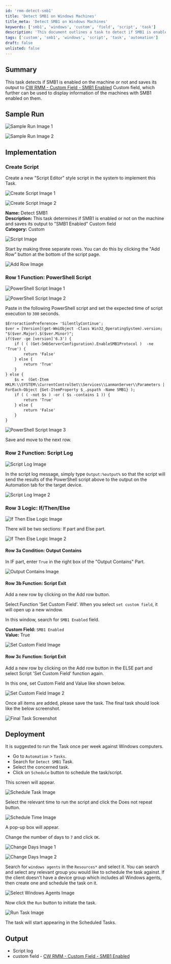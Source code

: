 ```yaml
---
id: 'rmm-detect-smb1'
title: 'Detect SMB1 on Windows Machines'
title_meta: 'Detect SMB1 on Windows Machines'
keywords: ['smb1', 'windows', 'custom', 'field', 'script', 'task']
description: 'This document outlines a task to detect if SMB1 is enabled on Windows machines. It saves the output to a custom field in ConnectWise RMM, allowing for easy identification of machines with SMB1 enabled. The implementation details include creating a script, logging output, and scheduling the task for regular checks.'
tags: ['custom', 'smb1', 'windows', 'script', 'task', 'automation']
draft: false
unlisted: false
---
```

## Summary

This task detects if SMB1 is enabled on the machine or not and saves its output to [CW RMM - Custom Field - SMB1 Enabled](https://proval.itglue.com/DOC-5078775-14419753) Custom field, which further can be used to display information of the machines with SMB1 enabled on them.

## Sample Run

![Sample Run Image 1](..\..\..\static\img\Detect-SMB1\image_1.png)

![Sample Run Image 2](..\..\..\static\img\Detect-SMB1\image_2.png)

## Implementation

### Create Script

Create a new "Script Editor" style script in the system to implement this Task.

![Create Script Image 1](..\..\..\static\img\Detect-SMB1\image_3.png)

![Create Script Image 2](..\..\..\static\img\Detect-SMB1\image_4.png)

**Name:** Detect SMB1  
**Description:** This task determines if SMB1 is enabled or not on the machine and saves its output to "SMB1 Enabled" Custom field  
**Category:** Custom  

![Script Image](..\..\..\static\img\Detect-SMB1\image_5.png)

Start by making three separate rows. You can do this by clicking the "Add Row" button at the bottom of the script page.

![Add Row Image](..\..\..\static\img\Detect-SMB1\image_6.png)

### Row 1 Function: PowerShell Script

![PowerShell Script Image 1](..\..\..\static\img\Detect-SMB1\image_7.png)

![PowerShell Script Image 2](..\..\..\static\img\Detect-SMB1\image_8.png)

Paste in the following PowerShell script and set the expected time of script execution to `300` seconds.

```
$ErroractionPreference= 'SilentlyContinue';  
$ver = [Version](get-WmiObject -Class Win32_OperatingSystem).version; 
"$($ver.Major).$($ver.Minor)"; 
if($ver -ge [version]'6.3') {
    if ( ( (Get-SmbServerConfiguration).EnableSMB1Protocol )  -ne 'True') {
        return 'False'
    } else {
        return 'True'
    } 
} else { 
    $s =  (Get-Item HKLM:\\SYSTEM\\CurrentControlSet\\Services\\LanmanServer\\Parameters | ForEach-Object {Get-ItemProperty $_.pspath -Name SMB1} );  
    if ( ( -not $s ) -or ( $s -contains 1 )) {
        return 'True' 
    } else {
        return 'False' 
    } 
}
```

![PowerShell Script Image 3](..\..\..\static\img\Detect-SMB1\image_9.png)

Save and move to the next row.

### Row 2 Function: Script Log

![Script Log Image](..\..\..\static\img\Detect-SMB1\image_10.png)

In the script log message, simply type `Output:%output%` so that the script will send the results of the PowerShell script above to the output on the Automation tab for the target device.

![Script Log Image 2](..\..\..\static\img\Detect-SMB1\image_11.png)

### Row 3 Logic: If/Then/Else

![If Then Else Logic Image](..\..\..\static\img\Detect-SMB1\image_12.png)

There will be two sections: If part and Else part.

![If Then Else Logic Image 2](..\..\..\static\img\Detect-SMB1\image_13.png)

#### Row 3a Condition: Output Contains

In IF part, enter `True` in the right box of the "Output Contains" Part.

![Output Contains Image](..\..\..\static\img\Detect-SMB1\image_14.png)

#### Row 3b Function: Script Exit

Add a new row by clicking on the Add row button.

Select Function 'Set Custom Field'. When you select `set custom field`, it will open up a new window.

In this window, search for `SMB1 Enabled` field.

**Custom Field:** `SMB1 Enabled`  
**Value:** True  

![Set Custom Field Image](..\..\..\static\img\Detect-SMB1\image_15.png)

#### Row 3c Function: Script Exit

Add a new row by clicking on the Add row button in the ELSE part and select Script 'Set Custom Field' function again.

In this one, set Custom Field and Value like shown below.

![Set Custom Field Image 2](..\..\..\static\img\Detect-SMB1\image_16.png)

Once all items are added, please save the task. The final task should look like the below screenshot.

![Final Task Screenshot](..\..\..\static\img\Detect-SMB1\image_17.png)

## Deployment

It is suggested to run the Task once per week against Windows computers.

- Go to `Automation` > `Tasks`.
- Search for `Detect SMB1` Task.
- Select the concerned task.
- Click on `Schedule` button to schedule the task/script.

This screen will appear.

![Schedule Task Image](..\..\..\static\img\Detect-SMB1\image_18.png)

Select the relevant time to run the script and click the Does not repeat button.

![Schedule Time Image](..\..\..\static\img\Detect-SMB1\image_19.png)

A pop-up box will appear.

Change the number of days to `7` and click `OK`.

![Change Days Image 1](..\..\..\static\img\Detect-SMB1\image_20.png)

![Change Days Image 2](..\..\..\static\img\Detect-SMB1\image_21.png)

Search for `windows agents` in the `Resources*` and select it. You can search and select any relevant group you would like to schedule the task against. If the client doesn't have a device group which includes all Windows agents, then create one and schedule the task on it.

![Select Windows Agents Image](..\..\..\static\img\Detect-SMB1\image_22.png)

Now click the `Run` button to initiate the task.

![Run Task Image](..\..\..\static\img\Detect-SMB1\image_23.png)

The task will start appearing in the Scheduled Tasks.

## Output

- Script log
- custom field - [CW RMM - Custom Field - SMB1 Enabled](https://proval.itglue.com/DOC-5078775-14419753)


